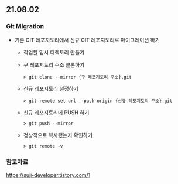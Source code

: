 ## 21.08.02
### Git Migration
* 기존 GIT 레포지토리에서 신규 GIT 레포지토리로 마이그레이션 하기

    * 작업할 임시 디렉토리 만들기
    * 구 레포지토리 주소 클론하기

        ```> git clone --mirror {구 레포지토리 주소}.git```
    * 신규 레포지토리 설정하기

        ```> git remote set-url --push origin {신규 레포지토리 주소}.git```

    * 신규 레포지토리에 PUSH 하기

        ```> git push --mirror```

    * 정상적으로 복사됐는지 확인하기

        ```> git remote -v```

### 참고자료
https://suji-developer.tistory.com/1